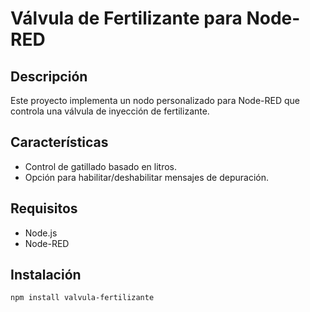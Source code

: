 # Válvula de Fertilizante para Node-RED

## Descripción

Este proyecto implementa un nodo personalizado para Node-RED que controla una válvula de inyección de fertilizante.

## Características

- Control de gatillado basado en litros.
- Opción para habilitar/deshabilitar mensajes de depuración.

## Requisitos

- Node.js
- Node-RED

## Instalación

```bash
npm install valvula-fertilizante
